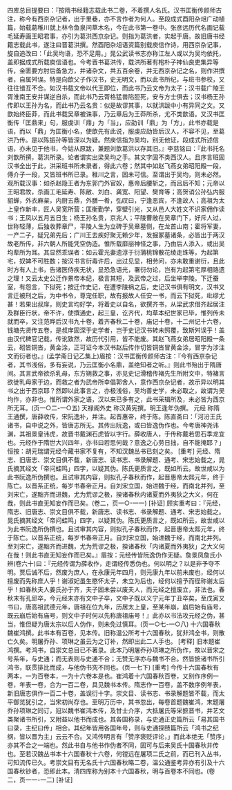 <!-- { "loadSidebar": true } -->
四库总目提要曰：『按隋书经籍志载此书二卷，不着撰人名氏。汉书匡衡传颜师古注，称今有西京杂记者，出于里巷，亦不言作者为何人。至段成式酉阳杂俎广动植篇，始载葛稚川就上林令鱼泉问草木名，今在此书第一卷中。张彦远历代名画记载毛延寿画王昭君事，亦引为葛洪西京杂记。则指为葛洪者，实起于唐。故旧唐书经籍志载此书，遂注曰晋葛洪撰。然酉阳杂俎语资篇别载庾信作诗，用西京杂记事，旋自追改曰：「此吴均语，恐不足用。」晁公武读书志亦称江左人或以为吴均依托，盖即据成式所载庾信语也。今考晋书葛洪传，载洪所著有枹朴子神仙良吏集异等传，金匮要方肘后备急方，并诸杂文，共五百余卷，并无西京杂记之名，则作洪撰者，自属舛误。特是向歆父子作汉书，史无明文，而以此书所纪，与班书参校，又往往错互不合。如汉书载文帝以代王即位，而此书乃云文帝为太子；汉书载广陵王胥淮南王安并谋逆自杀，而此书乃云胥格猛兽陷脰死，安与方士俱去；汉书杨王孙传即以王孙为名，而此书乃云名贵：似是故谬其事，以就洪跋中小有异同之文。又歆始终臣莽，而此书载吴章被诛事，乃云章后为王莽所杀，尤不类歆语。又汉书匡衡传「匡鼎来」句，服虔训「鼎」为「当」，应劭训「鼎」为「方」，此书亦载是语，而以「鼎」为匡衡小名，使歆先有此说，服虔应劭皆后汉人，不容不见，至葛洪乃传。是以陈振孙等皆深以为疑。然庾信指为吴均，别无他证，段成式所述信语，亦未见于他书，今姑从原跋，兼题刘歆葛洪以存其旧。』李慈铭曰：『此书托名刘歆所撰，葛洪所录。论者谓实出梁吴均之手。其文字固不类西汉人。且序言班固汉书全出于此，洪采班书所未录者，得此六卷；然其中如赵飞燕女弟昭阳殿一段，傅介子一段，又皆班书所已录。稚川之言，固未可信。至谓出于吴均，则未必然。观所载汉事：如杀赵隐王者为东郭门外官奴，惠帝后腰斩之，而吕后不知；元帝以王昭君故，杀画工毛延寿、陈敝、刘白、龚宽、阳望、樊育等；高贺诮公孙弘内服貂蝉，外衣麻枲，内厨五鼎，外膳一肴，弘叹曰，宁逢恶宾，不逢故人；高祖为太上皇作新丰，匠人吴宽所营；匡衡勤学，穿壁引光，又从邑人大姓文不识家佣作读书；王凤以五月五日生；杨王孙名贵，京兆人；平陵曹敝在吴章门下，好斥人过，世称轻薄，后独收葬章尸，平陵人生为立碑于吴章墓侧，在龙首山南；霍将军妻，一产二子，疑兄弟先后；广川王去疾好聚无赖少年，发掘冢墓诸条，必皆出于两汉故老所传，非六朝人所能凭空伪造。惟所载靡丽神怪之事，乃由后人添入，或出吴均辈所为耳。其显然乖误者：如云霍光妻遗淳于衍蒲桃锦散花绫走珠等，为起第宅，奴婢不可胜数；按汉书言衍毒许后，出过见显，相劳问，亦未敢重谢衍，且此时方有人上书，告诸医侍疾无状，显恐急语光，署衍勿论，岂有为起第宅厚相赂遗之理！又云太史公迁作景帝本纪，极言其短，及武帝之过，后坐举李陵。下迁蚕室，有怨言，下狱死；按迁作史记，在遭李陵祸之后，史记汉书俱有明文，汉书又言迁被刑之后，为中书令，尊宠任职，故有报故人任安一书，而云下狱死，纰缪尤甚！若果出叔庠，则史言均好学，将着史以自名，欲撰齐书，从梁武求借齐起居注及群臣行状，帝不许，使撰通史，起三皇，讫齐代，均草本纪世家已毕，惟列传未就而卒，又注范晔后汉书九十卷，着齐春秋二十卷，庙记十卷，十二州记十六卷，钱塘先贤传五卷，是叔庠固深于史学者，岂于史记汉书转未照覆，致斯舛误乎！盖由汉代稗官记载，传讹致然，故历代引用，皆不能废。其赵飞燕女弟居昭阳殿一条云，砌皆铜沓，黄金涂，正可证今本汉书赵后传作切皆铜沓冒黄金涂，冒字为涉注文而衍者也。』(孟学斋日记乙集上)眉按：汉书匡衡传颜师古注：『今有西京杂记者，其书浅俗，多有妄说，乃云匡衡小名鼎，盖绝知者之听。』则此书殆出于隋唐间。其言武帝欲杀乳母，东方朔救之事，亦见史记滑稽传褚先生所附文中，特褚言欲徙乳母家于边，而救之者为武帝所幸倡郭舍人，意作西京杂记者，故示异以明其书之出于西京耶？然即以此事言之，亦极浅俗，吴均善史学，未必取之，故谓为吴均作，亦非也。惟所谓外家之语，汉以来已多有之，此书采辑所及，未必皆为西京所无耳。(页一○二-一○五)
天禄阁外史
称汉黄宪撰。明王逢年伪撰。
元经
称隋王通撰，唐薛收传，宋阮逸补，并注。起晋惠帝，终于陈。陈直斋曰：「河汾王氏诸书，自中说之外，皆唐志所无。其传出阮逸，或曰皆逸伪作也。今考唐神尧讳渊，其祖景皇讳虎，故晋书戴渊石虎皆以字行。薛收唐人，于传称戴若思石季龙宜也。元经作于隋世大兴四年，亦书曰若思何哉？意逸之心劳日拙，自不能掩耶？」恒按：胡元瑞谓元经今藏书家不复有，不知汉魏丛书已刻之矣。
[重考]
元经、隋志、旧唐志、崇文目俱不载，新唐志、读书志、书录解题、通考、宋志始载之，晁氏摘其经文「帝问蛙鸣」四字，以疑其伪。陈氏更质言之，既如所云。故世咸以为此书阮逸所伪撰也。且试审其内容，则拟孔子春秋而作，起晋惠帝太熙元年，终于陈亡。以晋系正统，每岁书春帝正月。自刘宋立国，始进魏于经，而南北并列，至刘宋亡，遂黜齐而进魏，尤为荒谬之极，揆诸春秋内诸夏而外夷狄之大义，何在哉，则此书直无知妄作而已矣。(卷二，页一○-一一)
[补证]
顾实重考曰：『元经，隋志、旧唐志、崇文目俱不载，新唐志、读书志、书录解题、通考、宋志始载之。晁氏摘其经文「帝问蛙鸣」四字，以疑其伪。陈氏更质言之，既如所云，故世咸以为此书阮逸所伪撰也。且试审其内容，则拟孔子春秋而作，起晋惠帝太熙元年，终于陈亡。以晋系正统，每岁书春帝正月。自刘宋立国，始进魏于经，而南北并列。至刘宋亡，遂黜齐而进魏，尤为荒谬之极，揆诸春秋「内诸夏而外夷狄」之大义何在哉！则此书直无知妄作而已矣。』眉按：元经传皆阮逸伪作无疑。詹景凤詹氏小辨(卷六十)曰：『元经传谓为薛收作，走谓经传悉伪也。何以明之？以是非予夺不明。贾后诚不后，然废为庶人，在永康元年四月，则元康九年以前未废也，经何以擅废而先称庶人乎！谢淑妃虽生愍怀太子，未立为后也，经何以擅予而径称谢太后乎！如春秋夫人姜氏孙于齐，夫子固未尝以废夫人，而元经之擅废立，非法也。春秋末有孔邱卒，今元经末亦有文中子卒，文中子既以义宁元年丁丑卒矣，至戊寅又书曰，唐高祖武德元年，唐祖在位九年，历居太上皇，至某年崩，崩后始有庙号，既云崩后始有庙号，则文中子时何以先称唐祖庙号！』此亦以书法攻元经之伪，甚当，惟但疑为唐太宗以后人伪作，则未免过慎耳。(页一○七-一○八) 
十六国春秋
魏崔鸿撰。此书本有百卷，见本传。旧称温公所考十六国春秋，犹非鸿全书，则散亡久矣。明屠乔孙、项琳之虽云为之订补，然即出此二人手也。
[考释]
旧本题崔鸿撰。考鸿书，自崇文总目已不著录。此本乃明屠乔孙项琳之所伪作，故以晋宋之号系年，与史通；而无表则与史通不合；无赞无序亦与魏书不合。然皆摭诸书所引鸿书，联贯排比而成，与他伪书究不同也。(页一七下)
[重考]
今传十六国春秋有两本，一为百卷本，一为十六卷本是也。崔鸿着十六国春秋百卷，又别作序例一卷，年表一卷，合为一百二卷，具见魏书本传。隋志作一百卷，盖不数序例年表，新旧唐志俱作一百二十卷，盖误衍十字。崇文目、读书志、书录解题皆不载，而太平御览犹引之，当宋初尚存也。至明万历中，其书忽出，每卷首题魏崔鸿，末题屠乔孙项琳之同订，冠以魏书崔鸿本传，及甘士介序，大抵屠氏等采摭晋书，并艺文类聚诸书所引，又附益以他书而成也。其各国称录，与史通正史篇所云「易其国书曰录，主纪曰传」相合。其纪年皆用各国年号，则与史通探赜篇所云「鸿书之纪纲，皆以晋为主」云云不合。又鸿传明言有「赞序褒贬评论，」而此本绝无「赞序」亦其不合之一端也。然此书自与他书作伪者不同，固可与后来吴氏十国春秋并传也。至若汉魏丛书本十六国春秋十六卷，何镗远在屠项二氏之前，而已刊入丛书，可知流传已久。考崇文目有无名氏十六国春秋略二卷，温公通鉴考异亦有引及十六国春秋钞者，恐即此本。清四库称为别本十六国春秋，明与百卷本不同也。(卷二，页一一-一二)
[补证]
